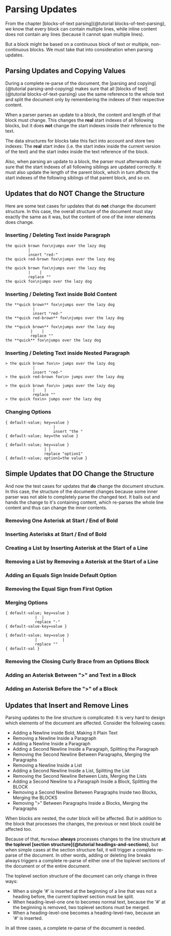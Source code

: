 # Parsing Updates

From the chapter [blocks-of-text parsing]{@tutorial blocks-of-text-parsing}, we know
that every block can contain multiple lines, while inline content does not
contain any lines (because it cannot span multiple lines).

But a block might be based on a continuous block of text or multiple, non-continuous
blocks. We must take that into consideration when parsing updates.

## Parsing Updates and Copying Values

During a complete re-parse of the document, the [parsing and copying]{@tutorial parsing-and-copying}
makes sure that all [blocks of text]{@tutorial blocks-of-text-parsing} use the
same reference to the whole text and split the document only by remembering
the indexes of their respective content.

When a parser parses an update to a block, the content and length of that
block must change. This changes the **real** start indexes of all following
blocks, but it does **not** change the start indexes inside their reference
to the text.

The data structures for blocks take this fact into account and store two
indexes: The **real** start index (i.e. the start index inside the current
version of the text) and the start index inside the text reference of the block.

Also, when parsing an update to a block, the parser must afterwards make
sure that the start indexes of all following siblings are updated correctly.
It must also update the length of the parent block, which in turn affects
the start indexes of the following siblings of that parent block, and so
on.

## Updates that do NOT Change the Structure

Here are some test cases for updates that do **not** change the document
structure. In this case, the overall structure of the document must stay
exactly the same as it was, but the content of one of the inner elements
does change.

### Inserting / Deleting Text inside Paragraph

```
the quick brown fox\njumps over the lazy dog
          |
          insert "red-"
the quick red-brown fox\njumps over the lazy dog
```

```
the quick brown fox\njumps over the lazy dog
          |    |
          replace ""
the quick fox\njumps over the lazy dog
```

### Inserting / Deleting Text inside Bold Content

```
the **quick brown** fox\njumps over the lazy dog
            |
            insert "red-"
the **quick red-brown** fox\njumps over the lazy dog
```

```
the **quick brown** fox\njumps over the lazy dog
           |    |
           replace ""
the **quick** fox\njumps over the lazy dog
```

### Inserting / Deleting Text inside Nested Paragraph

```
> the quick brown fox\n> jumps over the lazy dog
            |
            insert "red-"
> the quick red-brown fox\n> jumps over the lazy dog
```

```
> the quick brown fox\n> jumps over the lazy dog
            |    |
            replace ""
> the quick fox\n> jumps over the lazy dog
```

### Changing Options

```
{ default-value; key=value }
                     |
                     insert "the "
{ default-value; key=the value }
```

```
{ default-value; key=value }
                 | |
                 replace "option1"
{ default-value; option1=the value }
```

## Simple Updates that DO Change the Structure

And now the test cases for updates that **do** change the document structure.
In this case, the structure of the document changes because some inner parser
was not able to completely parse the changed text. It bails out and hands
the change to it's containing content, which re-parses the whole line content
and thus can change the inner contents.

### Removing One Asterisk at Start / End of Bold

### Inserting Asterisks at Start / End of Bold

### Creating a List by Inserting Asterisk at the Start of a Line

### Removing a List by Removing a Asterisk at the Start of a Line

### Adding an Equals Sign Inside Default Option

### Removing the Equal Sign from First Option

### Merging Options

```
{ default-value; key=value }
             |  |
             replace "-"
{ default-value-key=value }
```

```
{ default-value; key=value }
             |           |
             replace ""
{ default-val }
```

### Removing the Closing Curly Brace from an Options Block

### Adding an Asterisk Between ">" and Text in a Block

### Adding an Asterisk Before the ">" of a Block

## Updates that Insert and Remove Lines

Parsing updates to the line structure is complicated: It is very hard to
design which elements of the document are affected. Consider the following
cases:

* Adding a Newline inside Bold, Making it Plain Text
* Removing a Newline Inside a Paragraph
* Adding a Newline Inside a Paragraph
* Adding a Second Newline Inside a Paragraph, Splitting the Paragraph
* Removing the Second Newline Between Paragraphs, Merging the Paragraphs
* Removing a Newline Inside a List
* Adding a Second Newline Inside a List, Splitting the List
* Removing the Second Newline Between Lists, Merging the Lists
* Adding a Second Newline to a Paragraph Inside a Block, Splitting the BLOCK
* Removing a Second Newline Between Paragraphs Inside two Blocks, Merging the BLOCKS
* Removing ">" Between Paragraphs Inside a Blocks, Merging the Paragraphs

When blocks are nested, the outer block will be affected. But in addition to
the block that processes the changes, the previous or next block could be
affected too.

Because of that, `Marmdown` **always** processes changes to the line structure
**at the toplevel [section structure]{@tutorial headings-and-sections}**, but
when simple cases at the section structure fail, it will trigger a complete
re-parse of the document. In other words, adding or deleting line breaks
always triggers a complete re-parse of either one of the toplevel sections
of the document or of the entire document.

The toplevel section structure of the document can only change in three ways:

* When a single '#' is inserted at the beginning of a line that was not
  a heading before, the current toplevel section must be split.
* When heading-level-one one to becomes normal text, because the '#' at
  the beginning is removed, two toplevel sections must be merged.
* When a heading-level-one becomes a heading-level-two, because an '#' is
  inserted.

In all three cases, a complete re-parse of the document is needed.
